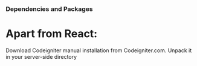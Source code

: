 ### Dependencies and Packages

# Apart from React:

Download Codeigniter manual installation from Codeigniter.com. Unpack it in your server-side directory
